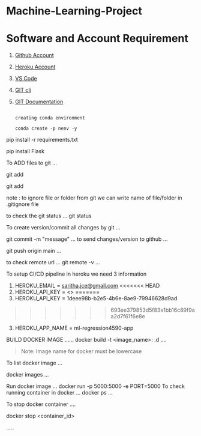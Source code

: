 # Machine-Learning-Project

# Software and Account Requirement
1. [Github Account](https://github.com)
2. [Heroku Account](https://dashboard.heroku.com/login)
3. [VS Code](https://code.visualstudio.com/download)
4. [GIT cli](https://git-scm.com/downloads)
5. [GIT Documentation](https://git-scm.com/docs/gittutorial)


                                                                                                                                                                                                  creating conda environment
                                                                                                                                                                                                                                                                    conda create -p nenv -y                                                                                                                                                                                                                                                                                                                                                                                        
pip install -r requirements.txt

pip install Flask

To  ADD files to git
...

git add

git add <filename>


note : to ignore file or folder from git we can write name of file/folder in .gitignore file

to check the git status
...
git status

To create version/commit all changes by git
...

git commit -m "message"
...
to send changes/version to github 
...



git push origin main
...

to check remote url
...
git remote -v
...


To setup CI/CD pipeline in heroku we need 3 information

1. HEROKU_EMAIL = saritha.jce@gmail.com
<<<<<<< HEAD
2. HEROKU_API_KEY = <>
=======
2. HEROKU_API_KEY = 1deee98b-b2e5-4b6e-8ae9-79946628d9ad
>>>>>>> 693ee379853d5f83e1bb16c89f9aa2d7f61f6e8e
3. HEROKU_APP_NAME = ml-regression4590-app


BUILD DOCKER IMAGE
......
docker build -t <image_name>:<tagname> .d
....

>Note: Image name for docker must be lowercase

To list docker image
...

docker images
...

Run docker image
...
docker run -p 5000:5000 -e PORT=5000 
To check running container in docker
...
docker ps
...

To stop docker container
....

docker stop <container_id>

.....

